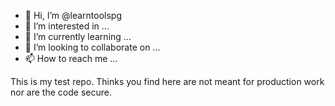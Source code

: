 - 👋 Hi, I’m @learntoolspg
- 👀 I’m interested in ...
- 🌱 I’m currently learning ...
- 💞️ I’m looking to collaborate on ...
- 📫 How to reach me ...

This is my test repo.  Thinks you find here are not meant for production work nor are the code secure.

<!---
learntoolspg/learntoolspg is a ✨ special ✨ repository because its `README.md` (this file) appears on your GitHub profile.
You can click the Preview link to take a look at your changes.
--->
